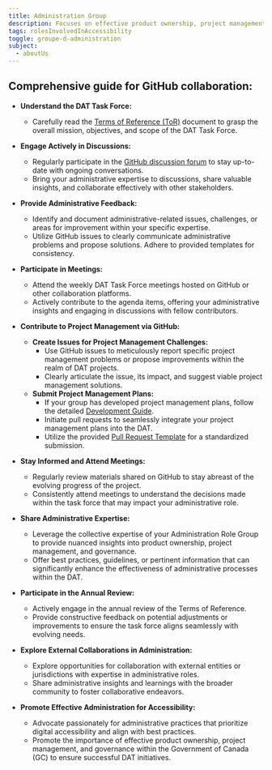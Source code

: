 ```yaml
---
title: Administration Group
description: Focuses on effective product ownership, project management, and governance to enhance digital accessibility for the Government of Canada.
tags: rolesInvolvedInAccessibility
toggle: groupe-d-administration
subject:
  - aboutUs
---
```


## Comprehensive guide for GitHub collaboration:

- **Understand the DAT Task Force:**
  - Carefully read the [Terms of Reference (ToR)](https://github.com/gc-da11yn/gc-da11yn.github.io/blob/main/.github/TERMS_OF_REFERENCE.md) document to grasp the overall mission, objectives, and scope of the DAT Task Force.

- **Engage Actively in Discussions:**
  - Regularly participate in the [GitHub discussion forum](https://github.com/gc-da11yn/gc-da11yn.github.io/discussions) to stay up-to-date with ongoing conversations.
  - Bring your administrative expertise to discussions, share valuable insights, and collaborate effectively with other stakeholders.

- **Provide Administrative Feedback:**
  - Identify and document administrative-related issues, challenges, or areas for improvement within your specific expertise.
  - Utilize GitHub issues to clearly communicate administrative problems and propose solutions. Adhere to provided templates for consistency.

- **Participate in Meetings:**
  - Attend the weekly DAT Task Force meetings hosted on GitHub or other collaboration platforms.
  - Actively contribute to the agenda items, offering your administrative insights and engaging in discussions with fellow contributors.

- **Contribute to Project Management via GitHub:**
  - **Create Issues for Project Management Challenges:**
    - Use GitHub issues to meticulously report specific project management problems or propose improvements within the realm of DAT projects.
    - Clearly articulate the issue, its impact, and suggest viable project management solutions.
  - **Submit Project Management Plans:**
    - If your group has developed project management plans, follow the detailed [Development Guide](https://github.com/gc-da11yn/gc-da11yn.github.io/blob/main/.github/DEVELOPMENT.md).
    - Initiate pull requests to seamlessly integrate your project management plans into the DAT.
    - Utilize the provided [Pull Request Template](https://github.com/gc-da11yn/gc-da11yn.github.io/blob/main/.github/pull_request_template.md) for a standardized submission.

- **Stay Informed and Attend Meetings:**
  - Regularly review materials shared on GitHub to stay abreast of the evolving progress of the project.
  - Consistently attend meetings to understand the decisions made within the task force that may impact your administrative role.

- **Share Administrative Expertise:**
  - Leverage the collective expertise of your Administration Role Group to provide nuanced insights into product ownership, project management, and governance.
  - Offer best practices, guidelines, or pertinent information that can significantly enhance the effectiveness of administrative processes within the DAT.

- **Participate in the Annual Review:**
  - Actively engage in the annual review of the Terms of Reference.
  - Provide constructive feedback on potential adjustments or improvements to ensure the task force aligns seamlessly with evolving needs.

- **Explore External Collaborations in Administration:**
  - Explore opportunities for collaboration with external entities or jurisdictions with expertise in administrative roles.
  - Share administrative insights and learnings with the broader community to foster collaborative endeavors.

- **Promote Effective Administration for Accessibility:**
  - Advocate passionately for administrative practices that prioritize digital accessibility and align with best practices.
  - Promote the importance of effective product ownership, project management, and governance within the Government of Canada (GC) to ensure successful DAT initiatives.
